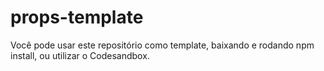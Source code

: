 # props-template
Você pode usar este repositório como template, baixando e rodando npm install, ou utilizar o Codesandbox.